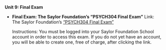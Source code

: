 **Unit 9: Final Exam** <span id="9"></span> 
-   **Final Exam: The Saylor Foundation’s “PSYCH304 Final Exam”**
    Link: The Saylor Foundation’s [“PSYCH304 Final
    Exam](http://school.saylor.org/mod/quiz/view.php?id=240)[”](http://school.saylor.org/mod/quiz/view.php?id=240)  
      
     Instructions: You must be logged into your Saylor Foundation School
    account in order to access this exam. If you do not yet have an
    account, you will be able to create one, free of charge, after
    clicking the link.


